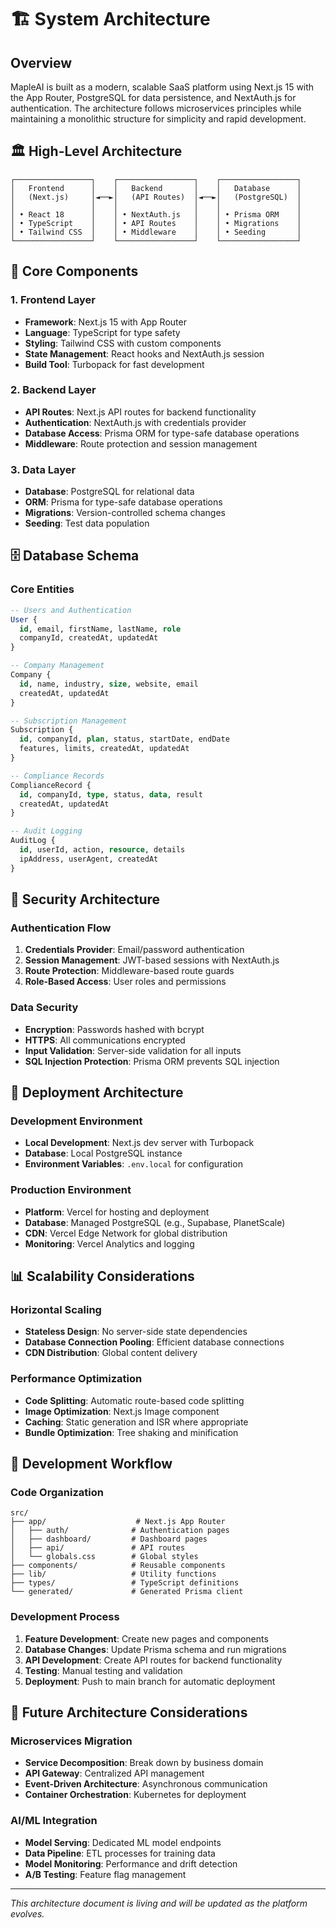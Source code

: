 # 🏗️ System Architecture

## Overview

MapleAI is built as a modern, scalable SaaS platform using Next.js 15 with the App Router, PostgreSQL for data persistence, and NextAuth.js for authentication. The architecture follows microservices principles while maintaining a monolithic structure for simplicity and rapid development.

## 🏛️ High-Level Architecture

```
┌─────────────────┐    ┌─────────────────┐    ┌─────────────────┐
│   Frontend      │    │   Backend       │    │   Database      │
│   (Next.js)     │◄──►│   (API Routes)  │◄──►│   (PostgreSQL)  │
│                 │    │                 │    │                 │
│ • React 18      │    │ • NextAuth.js   │    │ • Prisma ORM    │
│ • TypeScript    │    │ • API Routes    │    │ • Migrations    │
│ • Tailwind CSS  │    │ • Middleware    │    │ • Seeding       │
└─────────────────┘    └─────────────────┘    └─────────────────┘
```

## 🧩 Core Components

### 1. Frontend Layer
- **Framework**: Next.js 15 with App Router
- **Language**: TypeScript for type safety
- **Styling**: Tailwind CSS with custom components
- **State Management**: React hooks and NextAuth.js session
- **Build Tool**: Turbopack for fast development

### 2. Backend Layer
- **API Routes**: Next.js API routes for backend functionality
- **Authentication**: NextAuth.js with credentials provider
- **Database Access**: Prisma ORM for type-safe database operations
- **Middleware**: Route protection and session management

### 3. Data Layer
- **Database**: PostgreSQL for relational data
- **ORM**: Prisma for type-safe database operations
- **Migrations**: Version-controlled schema changes
- **Seeding**: Test data population

## 🗄️ Database Schema

### Core Entities

```sql
-- Users and Authentication
User {
  id, email, firstName, lastName, role
  companyId, createdAt, updatedAt
}

-- Company Management
Company {
  id, name, industry, size, website, email
  createdAt, updatedAt
}

-- Subscription Management
Subscription {
  id, companyId, plan, status, startDate, endDate
  features, limits, createdAt, updatedAt
}

-- Compliance Records
ComplianceRecord {
  id, companyId, type, status, data, result
  createdAt, updatedAt
}

-- Audit Logging
AuditLog {
  id, userId, action, resource, details
  ipAddress, userAgent, createdAt
}
```

## 🔐 Security Architecture

### Authentication Flow
1. **Credentials Provider**: Email/password authentication
2. **Session Management**: JWT-based sessions with NextAuth.js
3. **Route Protection**: Middleware-based route guards
4. **Role-Based Access**: User roles and permissions

### Data Security
- **Encryption**: Passwords hashed with bcrypt
- **HTTPS**: All communications encrypted
- **Input Validation**: Server-side validation for all inputs
- **SQL Injection Protection**: Prisma ORM prevents SQL injection

## 🚀 Deployment Architecture

### Development Environment
- **Local Development**: Next.js dev server with Turbopack
- **Database**: Local PostgreSQL instance
- **Environment Variables**: `.env.local` for configuration

### Production Environment
- **Platform**: Vercel for hosting and deployment
- **Database**: Managed PostgreSQL (e.g., Supabase, PlanetScale)
- **CDN**: Vercel Edge Network for global distribution
- **Monitoring**: Vercel Analytics and logging

## 📊 Scalability Considerations

### Horizontal Scaling
- **Stateless Design**: No server-side state dependencies
- **Database Connection Pooling**: Efficient database connections
- **CDN Distribution**: Global content delivery

### Performance Optimization
- **Code Splitting**: Automatic route-based code splitting
- **Image Optimization**: Next.js Image component
- **Caching**: Static generation and ISR where appropriate
- **Bundle Optimization**: Tree shaking and minification

## 🔄 Development Workflow

### Code Organization
```
src/
├── app/                    # Next.js App Router
│   ├── auth/              # Authentication pages
│   ├── dashboard/         # Dashboard pages
│   ├── api/               # API routes
│   └── globals.css        # Global styles
├── components/            # Reusable components
├── lib/                   # Utility functions
├── types/                 # TypeScript definitions
└── generated/             # Generated Prisma client
```

### Development Process
1. **Feature Development**: Create new pages and components
2. **Database Changes**: Update Prisma schema and run migrations
3. **API Development**: Create API routes for backend functionality
4. **Testing**: Manual testing and validation
5. **Deployment**: Push to main branch for automatic deployment

## 🔮 Future Architecture Considerations

### Microservices Migration
- **Service Decomposition**: Break down by business domain
- **API Gateway**: Centralized API management
- **Event-Driven Architecture**: Asynchronous communication
- **Container Orchestration**: Kubernetes for deployment

### AI/ML Integration
- **Model Serving**: Dedicated ML model endpoints
- **Data Pipeline**: ETL processes for training data
- **Model Monitoring**: Performance and drift detection
- **A/B Testing**: Feature flag management

---

*This architecture document is living and will be updated as the platform evolves.* 